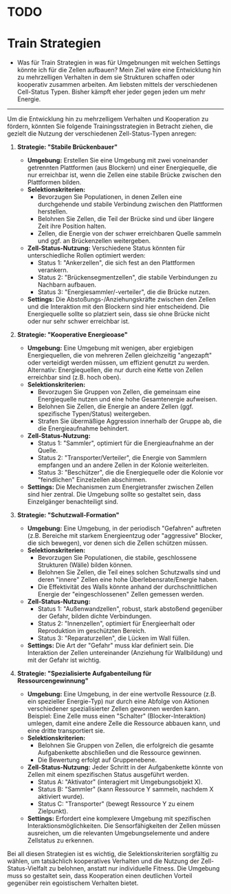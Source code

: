 
# TODO

# Train Strategien

* Was für Train Strategien in was für Umgebnungen mit welchen Settings könnte ich für die Zellen aufbauen?
  Mein Ziel wäre eine Entwicklung hin zu mehrzelligen Verhalten in dem sie Strukturen schaffen oder kooperativ zusammen arbeiten. Am liebsten mittels der verschiedenen Cell-Status Typen.
  Bisher kämpft eher jeder gegen jeden um mehr Energie.
---
Um die Entwicklung hin zu mehrzelligem Verhalten und Kooperation zu fördern, könnten Sie folgende Trainingsstrategien in Betracht ziehen, die gezielt die Nutzung der verschiedenen Zell-Status-Typen anregen:

1.  **Strategie: "Stabile Brückenbauer"**
    *   **Umgebung:** Erstellen Sie eine Umgebung mit zwei voneinander getrennten Plattformen (aus Blockern) und einer Energiequelle, die nur erreichbar ist, wenn die Zellen eine stabile Brücke zwischen den Plattformen bilden.
    *   **Selektionskriterien:**
        *   Bevorzugen Sie Populationen, in denen Zellen eine durchgehende und stabile Verbindung zwischen den Plattformen herstellen.
        *   Belohnen Sie Zellen, die Teil der Brücke sind und über längere Zeit ihre Position halten.
        *   Zellen, die Energie von der schwer erreichbaren Quelle sammeln und ggf. an Brückenzellen weitergeben.
    *   **Zell-Status-Nutzung:** Verschiedene Status könnten für unterschiedliche Rollen optimiert werden:
        *   Status 1: "Ankerzellen", die sich fest an den Plattformen verankern.
        *   Status 2: "Brückensegmentzellen", die stabile Verbindungen zu Nachbarn aufbauen.
        *   Status 3: "Energiesammler/-verteiler", die die Brücke nutzen.
    *   **Settings:** Die Abstoßungs-/Anziehungskräfte zwischen den Zellen und die Interaktion mit den Blockern sind hier entscheidend. Die Energiequelle sollte so platziert sein, dass sie ohne Brücke nicht oder nur sehr schwer erreichbar ist.

2.  **Strategie: "Kooperative Energieoase"**
    *   **Umgebung:** Eine Umgebung mit wenigen, aber ergiebigen Energiequellen, die von mehreren Zellen gleichzeitig "angezapft" oder verteidigt werden müssen, um effizient genutzt zu werden. Alternativ: Energiequellen, die nur durch eine Kette von Zellen erreichbar sind (z.B. hoch oben).
    *   **Selektionskriterien:**
        *   Bevorzugen Sie Gruppen von Zellen, die gemeinsam eine Energiequelle nutzen und eine hohe Gesamtenergie aufweisen.
        *   Belohnen Sie Zellen, die Energie an andere Zellen (ggf. spezifische Typen/Status) weitergeben.
        *   Strafen Sie übermäßige Aggression innerhalb der Gruppe ab, die die Energieaufnahme behindert.
    *   **Zell-Status-Nutzung:**
        *   Status 1: "Sammler", optimiert für die Energieaufnahme an der Quelle.
        *   Status 2: "Transporter/Verteiler", die Energie von Sammlern empfangen und an andere Zellen in der Kolonie weiterleiten.
        *   Status 3: "Beschützer", die die Energiequelle oder die Kolonie vor "feindlichen" Einzelzellen abschirmen.
    *   **Settings:** Die Mechanismen zum Energietransfer zwischen Zellen sind hier zentral. Die Umgebung sollte so gestaltet sein, dass Einzelgänger benachteiligt sind.

3.  **Strategie: "Schutzwall-Formation"**
    *   **Umgebung:** Eine Umgebung, in der periodisch "Gefahren" auftreten (z.B. Bereiche mit starkem Energieentzug oder "aggressive" Blocker, die sich bewegen), vor denen sich die Zellen schützen müssen.
    *   **Selektionskriterien:**
        *   Bevorzugen Sie Populationen, die stabile, geschlossene Strukturen (Wälle) bilden können.
        *   Belohnen Sie Zellen, die Teil eines solchen Schutzwalls sind und deren "innere" Zellen eine hohe Überlebensrate/Energie haben.
        *   Die Effektivität des Walls könnte anhand der durchschnittlichen Energie der "eingeschlossenen" Zellen gemessen werden.
    *   **Zell-Status-Nutzung:**
        *   Status 1: "Außenwandzellen", robust, stark abstoßend gegenüber der Gefahr, bilden dichte Verbindungen.
        *   Status 2: "Innenzellen", optimiert für Energieerhalt oder Reproduktion im geschützten Bereich.
        *   Status 3: "Reparaturzellen", die Lücken im Wall füllen.
    *   **Settings:** Die Art der "Gefahr" muss klar definiert sein. Die Interaktion der Zellen untereinander (Anziehung für Wallbildung) und mit der Gefahr ist wichtig.

4.  **Strategie: "Spezialisierte Aufgabenteilung für Ressourcengewinnung"**
    *   **Umgebung:** Eine Umgebung, in der eine wertvolle Ressource (z.B. ein spezieller Energie-Typ) nur durch eine Abfolge von Aktionen verschiedener spezialisierter Zellen gewonnen werden kann. Beispiel: Eine Zelle muss einen "Schalter" (Blocker-Interaktion) umlegen, damit eine andere Zelle die Ressource abbauen kann, und eine dritte transportiert sie.
    *   **Selektionskriterien:**
        *   Belohnen Sie Gruppen von Zellen, die erfolgreich die gesamte Aufgabenkette abschließen und die Ressource gewinnen.
        *   Die Bewertung erfolgt auf Gruppenebene.
    *   **Zell-Status-Nutzung:** Jeder Schritt in der Aufgabenkette könnte von Zellen mit einem spezifischen Status ausgeführt werden.
        *   Status A: "Aktivator" (interagiert mit Umgebungsobjekt X).
        *   Status B: "Sammler" (kann Ressource Y sammeln, nachdem X aktiviert wurde).
        *   Status C: "Transporter" (bewegt Ressource Y zu einem Zielpunkt).
    *   **Settings:** Erfordert eine komplexere Umgebung mit spezifischen Interaktionsmöglichkeiten. Die Sensorfähigkeiten der Zellen müssen ausreichen, um die relevanten Umgebungselemente und andere Zellstatus zu erkennen.

Bei all diesen Strategien ist es wichtig, die Selektionskriterien sorgfältig zu wählen, um tatsächlich kooperatives Verhalten und die Nutzung der Zell-Status-Vielfalt zu belohnen, anstatt nur individuelle Fitness. Die Umgebung muss so gestaltet sein, dass Kooperation einen deutlichen Vorteil gegenüber rein egoistischem Verhalten bietet.
